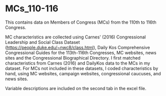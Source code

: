# MCs_110-116
This contains data on Members of Congress (MCs) from the 110th to 116th Congress. 

MC characteristics are collected using Carnes' (2016) Congressional Leadership and Social Class Dataset (https://people.duke.edu/~nwc8/class.html), Daily Kos Comprehensive Congressional Guides for the 113th-116th Congresses, MC websites, news sites and the Congressional Biographical Directory. I first matched characteristics from Carnes (2016) and DailyKos data to the MCs in my dataset. For MCs not included in these datasets, I coded characteristics by hand, using MC websites, campaign websites, congressional caucuses, and news sites. 

Variable descriptions are included on the second tab in the excel file. 
